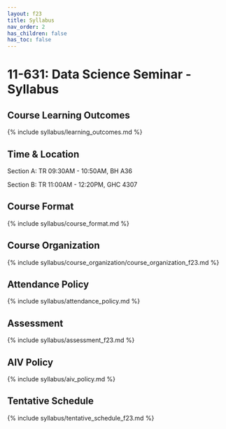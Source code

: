 ```yaml
---
layout: f23
title: Syllabus
nav_order: 2
has_children: false
has_toc: false
---
```


# 11-631:  Data Science Seminar - Syllabus

## Course Learning Outcomes

{% include syllabus/learning_outcomes.md %}

## Time & Location

Section A: TR 09:30AM - 10:50AM, BH A36

Section B: TR 11:00AM - 12:20PM, GHC 4307

## Course Format

{% include syllabus/course_format.md %}

## Course Organization

{% include syllabus/course_organization/course_organization_f23.md %}

## Attendance Policy

{% include syllabus/attendance_policy.md %}

## Assessment

{% include syllabus/assessment_f23.md %}

## AIV Policy

{% include syllabus/aiv_policy.md %}

<!-- ## Reading List

For more details on the required readings, examples of prior work, and follow-up work, please see [Reading List]({{ site.baseurl }}{{ page.subpath }}{% link f23/reading_list.md %}). -->

## Tentative Schedule

{% include syllabus/tentative_schedule_f23.md %}
